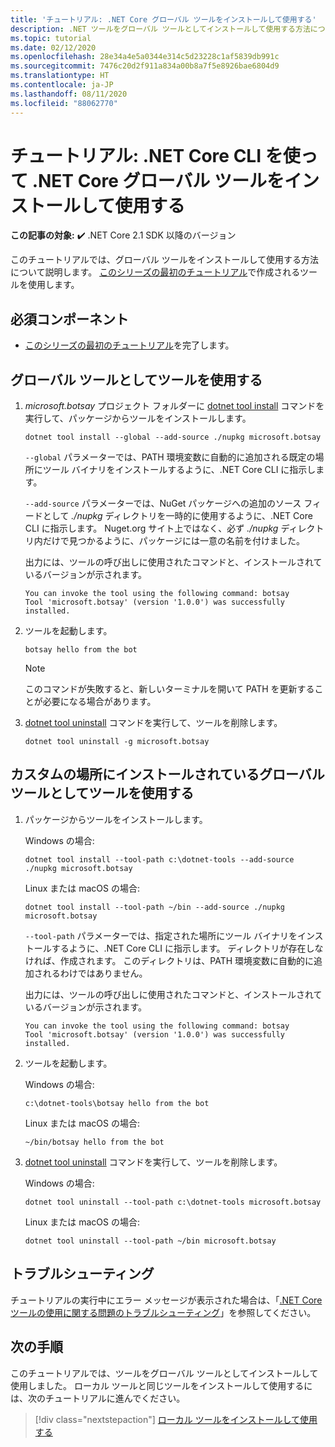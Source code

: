 ```yaml
---
title: 'チュートリアル: .NET Core グローバル ツールをインストールして使用する'
description: .NET ツールをグローバル ツールとしてインストールして使用する方法について説明します。
ms.topic: tutorial
ms.date: 02/12/2020
ms.openlocfilehash: 28e34a4e5a0344e314c5d23228c1af5839db991c
ms.sourcegitcommit: 7476c20d2f911a834a00b8a7f5e8926bae6804d9
ms.translationtype: HT
ms.contentlocale: ja-JP
ms.lasthandoff: 08/11/2020
ms.locfileid: "88062770"
---
```

# <a name="tutorial-install-and-use-a-net-core-global-tool-using-the-net-core-cli"></a>チュートリアル: .NET Core CLI を使って .NET Core グローバル ツールをインストールして使用する

**この記事の対象:** ✔️ .NET Core 2.1 SDK 以降のバージョン

このチュートリアルでは、グローバル ツールをインストールして使用する方法について説明します。 [このシリーズの最初のチュートリアル](global-tools-how-to-create.md)で作成されるツールを使用します。

## <a name="prerequisites"></a>必須コンポーネント

* [このシリーズの最初のチュートリアル](global-tools-how-to-create.md)を完了します。

## <a name="use-the-tool-as-a-global-tool"></a>グローバル ツールとしてツールを使用する

1. *microsoft.botsay* プロジェクト フォルダーに [dotnet tool install](dotnet-tool-install.md) コマンドを実行して、パッケージからツールをインストールします。

   ```dotnetcli
   dotnet tool install --global --add-source ./nupkg microsoft.botsay
   ```

   `--global` パラメーターでは、PATH 環境変数に自動的に追加される既定の場所にツール バイナリをインストールするように、.NET Core CLI に指示します。

   `--add-source` パラメーターでは、NuGet パッケージへの追加のソース フィードとして *./nupkg* ディレクトリを一時的に使用するように、.NET Core CLI に指示します。 Nuget.org サイト上ではなく、必ず *./nupkg* ディレクトリ内だけで見つかるように、パッケージには一意の名前を付けました。

   出力には、ツールの呼び出しに使用されたコマンドと、インストールされているバージョンが示されます。

   ```console
   You can invoke the tool using the following command: botsay
   Tool 'microsoft.botsay' (version '1.0.0') was successfully installed.
   ```

1. ツールを起動します。

   ```console
   botsay hello from the bot
   ```

   > [!NOTE]
   > このコマンドが失敗すると、新しいターミナルを開いて PATH を更新することが必要になる場合があります。

1. [dotnet tool uninstall](dotnet-tool-uninstall.md) コマンドを実行して、ツールを削除します。

   ```dotnetcli
   dotnet tool uninstall -g microsoft.botsay
   ```

## <a name="use-the-tool-as-a-global-tool-installed-in-a-custom-location"></a>カスタムの場所にインストールされているグローバル ツールとしてツールを使用する

1. パッケージからツールをインストールします。

   Windows の場合:

   ```dotnetcli
   dotnet tool install --tool-path c:\dotnet-tools --add-source ./nupkg microsoft.botsay
   ```

   Linux または macOS の場合:

   ```dotnetcli
   dotnet tool install --tool-path ~/bin --add-source ./nupkg microsoft.botsay
   ```

   `--tool-path` パラメーターでは、指定された場所にツール バイナリをインストールするように、.NET Core CLI に指示します。 ディレクトリが存在しなければ、作成されます。 このディレクトリは、PATH 環境変数に自動的に追加されるわけではありません。

   出力には、ツールの呼び出しに使用されたコマンドと、インストールされているバージョンが示されます。

   ```console
   You can invoke the tool using the following command: botsay
   Tool 'microsoft.botsay' (version '1.0.0') was successfully installed.
   ```

1. ツールを起動します。

   Windows の場合:

   ```console
   c:\dotnet-tools\botsay hello from the bot
   ```

   Linux または macOS の場合:

   ```console
   ~/bin/botsay hello from the bot
   ```

1. [dotnet tool uninstall](dotnet-tool-uninstall.md) コマンドを実行して、ツールを削除します。

   Windows の場合:

   ```dotnetcli
   dotnet tool uninstall --tool-path c:\dotnet-tools microsoft.botsay
   ```

   Linux または macOS の場合:

   ```dotnetcli
   dotnet tool uninstall --tool-path ~/bin microsoft.botsay
   ```

## <a name="troubleshoot"></a>トラブルシューティング

チュートリアルの実行中にエラー メッセージが表示された場合は、「[.NET Core ツールの使用に関する問題のトラブルシューティング](troubleshoot-usage-issues.md)」を参照してください。

## <a name="next-steps"></a>次の手順

このチュートリアルでは、ツールをグローバル ツールとしてインストールして使用しました。 ローカル ツールと同じツールをインストールして使用するには、次のチュートリアルに進んでください。

> [!div class="nextstepaction"]
> [ローカル ツールをインストールして使用する](local-tools-how-to-use.md)
